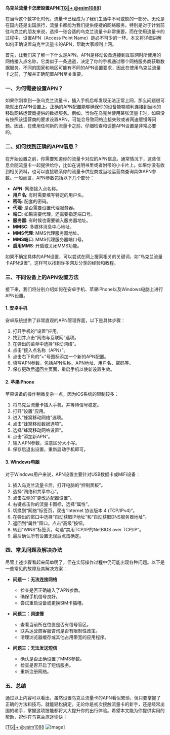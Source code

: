 **乌克兰流量卡怎麽設置APN[[TG💪+ @esim1088](https://t.me/s/esim1088)]**

在当今这个数字化时代，流量卡已经成为了我们生活中不可或缺的一部分。无论是在国内还是出国旅行，流量卡都能为我们提供便捷的网络服务。特别是对于计划前往乌克兰的朋友来说，选择一张合适的乌克兰流量卡非常重要。而在使用流量卡的过程中，设置APN（Access Point Name）是必不可少的一环。本文将详细讲解如何正确设置乌克兰流量卡的APN，帮助大家顺利上网。

首先，让我们来了解一下什么是APN。APN是移动设备连接到互联网时所使用的网络接入点名称，它类似于一条通道，决定了你的手机通过哪个网络服务商获取数据服务。不同的国家和地区可能有不同的APN设置要求，因此在使用乌克兰流量卡之前，了解并正确配置APN至关重要。

### **一、为何需要设置APN？**

如果你刚拿到一张乌克兰流量卡，插入手机后却发现无法正常上网，那么问题很可能就出在APN设置上。正确的APN配置能够确保你的设备能够顺利连接到当地的移动网络运营商提供的数据服务。例如，当你在乌克兰使用某张流量卡时，如果没有按照该运营商的要求设置APN，可能会导致网络连接失败或者网速缓慢等问题。因此，在使用任何新的流量卡之前，仔细检查和调整APN设置是非常必要的。

### **二、如何找到正确的APN信息？**

在开始设置之前，你需要知道你的流量卡对应的APN信息。通常情况下，这些信息会随流量卡一起提供给你，比如在说明书里或者附带的小卡片上。如果你没有收到相关资料，也可以直接联系你的流量卡供应商或当地运营商查询具体APN参数。一般而言，APN参数包括以下几个部分：

- **APN**: 网络接入点名称。
- **用户名**: 有时需要填写特定的用户名。
- **密码**: 配套的密码。
- **代理**: 是否需要设置代理服务器。
- **端口**: 如果需要代理，还需要指定端口号。
- **服务器**: 有时候也需要输入服务器地址。
- **MMSC**: 多媒体消息中心地址。
- **MMS代理**: MMS代理服务器地址。
- **MMS端口**: MMS代理服务器端口号。
- **启用MMS**: 开启或关闭MMS功能。

如果不确定具体的APN设置，可以尝试在网上搜索相关的关键词，如“乌克兰流量卡APN设置”，这样可以找到许多网友分享的经验和教程。

### **三、不同设备上的APN设置方法**

接下来，我们将分别介绍如何在安卓手机、苹果iPhone以及Windows电脑上进行APN设置。

#### **1. 安卓手机**

安卓系统提供了非常直观的APN管理界面，以下是具体步骤：

1. 打开手机的“设置”应用。
2. 找到并点击“网络与互联网”选项。
3. 在弹出的菜单中选择“移动网络”。
4. 点击“接入点名称（APN）”。
5. 点击右下角的“+”号图标添加一个新的APN配置。
6. 填写APN参数，包括APN名称、APN地址、用户名、密码等。
7. 保存更改后返回主页面，重启手机以使新设置生效。

#### **2. 苹果iPhone**

苹果设备的操作稍微复杂一点，因为iOS系统的限制较多：

1. 将乌克兰流量卡插入手机，并等待信号稳定。
2. 打开“设置”应用。
3. 进入“蜂窝移动网络”选项。
4. 点击“蜂窝移动数据选项”。
5. 选择“蜂窝移动网络设置”。
6. 点击“添加新APN”。
7. 输入APN参数，注意区分大小写。
8. 保存后退出设置，重新启动手机即可。

#### **3. Windows电脑**

对于Windows用户来说，APN设置主要针对USB数据卡或MiFi设备：

1. 插入乌克兰流量卡后，打开电脑的“控制面板”。
2. 选择“网络和共享中心”。
3. 点击左侧的“更改适配器设置”。
4. 右键点击你的流量卡图标，选择“属性”。
5. 切换到“网络”标签页，双击“Internet 协议版本 4 (TCP/IPv4)”。
6. 在弹出的窗口中选择“自动获取IP地址”和“自动获取DNS服务器地址”。
7. 返回到“属性”窗口，点击“高级”按钮。
8. 转到“WINS”标签页，勾选“禁用TCP/IP的NetBIOS over TCP/IP”。
9. 最后确认所有设置无误后点击确定。

### **四、常见问题及解决办法**

尽管上述步骤看起来简单明了，但在实际操作过程中仍可能出现各种问题。以下是一些常见的故障及其解决方案：

- **问题一：无法连接网络**
  - 检查是否正确输入了APN参数。
  - 确保手机信号良好。
  - 尝试重启设备或更换SIM卡插槽。

- **问题二：网速慢**
  - 查看当前所在位置是否有信号盲区。
  - 联系运营商客服咨询是否有限制性政策。
  - 清理浏览器缓存或其他占用带宽的应用程序。

- **问题三：无法发送短信**
  - 确认是否正确设置了MMS参数。
  - 检查是否开启了短信服务。
  - 重新注册网络。

### **五、总结**

通过以上内容可以看出，虽然设置乌克兰流量卡的APN看似繁琐，但只要掌握了正确的方法和技巧，就能轻松搞定。无论你是初次接触流量卡的新手，还是经常出国的老手，掌握这项技能都将大大提升你的出行体验。希望本文能为你提供实用的帮助，祝你在乌克兰旅途愉快！

[[TG💪+ @esim1088](https://t.me/s/esim1088) ![Image](https://i.postimg.cc/4NQfJmqS/Snipaste-2025-05-13-00-14-12.png)]